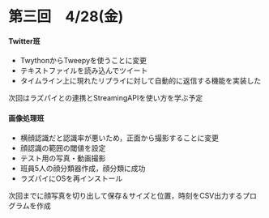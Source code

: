 # 第三回　4/28(金)

#### Twitter班
* TwythonからTweepyを使うことに変更
* テキストファイルを読み込んでツイート  
* タイムライン上に現れたリプライに対して自動的に返信する機能を実装した

次回はラズパイとの連携とStreamingAPIを使い方を学ぶ予定

#### 画像処理班
* 横顔認識だと認識率が悪いため，正面から撮影することに変更  
* 顔認識の範囲の閾値を設定  
* テスト用の写真・動画撮影  
* 班員5人の顔分類器作成，顔分類に成功  
* ラズパイにOSを再インストール

次回までに顔写真を切り出して保存＆サイズと位置，時刻をCSV出力するプログラムを作成
